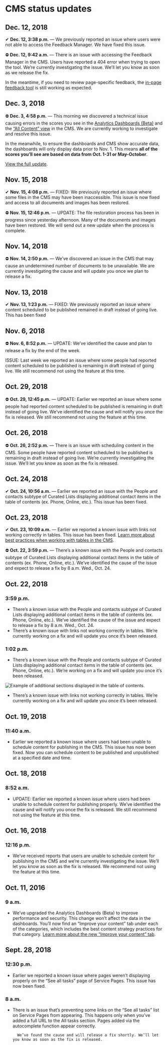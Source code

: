 # CMS status updates

## Dec. 12, 2018

✔ **Dec. 12, 3:38 p.m.** — We previously reported an issue where users were not able to access the Feedback Manager. We have fixed this issue.

⛔ **Dec. 12, 9:42 a.m.** — There is an issue with accessing the Feedback Manager in the CMS. Users have reported a 404 error when trying to open the tool. We’re currently investigating the issue. We’ll let you know as soon as we release the fix.

In the meantime, if you need to review page-specific feedback, the [in-page feedback tool](https://massgovdigital.gitbook.io/knowledge-base/tools-for-improving-your-content/feedback-manager#in-page-feedback) is still working as expected.

## Dec. 3, 2018

⛔ **Dec. 3, 4:58 p.m.** — This morning we discovered a technical issue causing errors in the scores you see in the [Analytics Dashboards \(Beta\)](https://massgovdigital.gitbook.io/knowledge-base/tools-for-improving-your-content/analytics-dashboards-beta/introduction-to-dashboards) and the [“All Content” view](https://massgovdigital.gitbook.io/knowledge-base/tools-for-improving-your-content/get-a-snapshot-of-your-contents-performance) in the CMS. We are currently working to investigate and resolve this issue.

In the meanwhile, to ensure the dashboards and CMS show accurate data, the dashboards will only display data prior to Nov. 1. This means **all of the scores you’ll see are based on data from Oct. 1-31 or May-October**.

[View the full update](https://mailchi.mp/mass.gov/service-disruption-temporary-changes-to-overall-content-scores).

## Nov. 15, 2018

✔ **Nov. 15, 4:08 p.m.** — FIXED: We previously reported an issue where some files in the CMS may have been inaccessible. This issue is now fixed and access to all documents and images has been restored.

⛔ **Nov. 15, 12:46 p.m.** — UPDATE: The file restoration process has been in progress since yesterday afternoon. Many of the documents and images have been restored. We will send out a new update when the process is complete.

## Nov. 14, 2018

⛔ **Nov. 14, 2:50 p.m.** — We’ve discovered an issue in the CMS that may cause an undetermined number of documents to be unavailable. We are currently investigating the cause and will update you once we plan to release a fix.

## Nov. 13, 2018

✔ **Nov. 13, 1:23 p.m.** — FIXED: We previously reported an issue where content scheduled to be published remained in draft instead of going live. This has been fixed

## Nov. 6, 2018

⛔ **Nov. 6, 8:52 p.m.** — UPDATE: We’ve identified the cause and plan to release a fix by the end of the week.

ISSUE: Last week we reported an issue where some people had reported content scheduled to be published is remaining in draft instead of going live. We still recommend not using the feature at this time.

## Oct. 29, 2018

⛔ **Oct. 29, 12:45 p.m.** — UPDATE: Earlier we reported an issue where some people had reported content scheduled to be published is remaining in draft instead of going live. We’ve identified the cause and will notify you once the fix is released. We still recommend not using the feature at this time.

## Oct. 26, 2018

⛔ **Oct. 26, 2:52 p.m.** — There is an issue with scheduling content in the CMS. Some people have reported content scheduled to be published is remaining in draft instead of going live. We’re currently investigating the issue. We’ll let you know as soon as the fix is released.

## Oct. 24, 2018

✔ **Oct. 24, 10:56 a.m.** — Earlier we reported an issue with the People and contacts subtype of Curated Lists displaying additional contact items in the table of contents \(ex. Phone, Online, etc.\). This issue has been fixed.

## Oct. 23, 2018

✔ **Oct. 23, 10:09 a.m.** — Earlier we reported a known issue with links not working correctly in tables. This issue has been fixed. [Learn more about best practices when working with tables in the CMS](https://massgovdigital.gitbook.io/knowledge-base/authoring-and-editing/tables).

⛔ **Oct. 22, 3:59 p.m.** — There’s a known issue with the People and contacts subtype of Curated Lists displaying additional contact items in the table of contents \(ex. Phone, Online, etc.\). We’ve identified the cause of the issue and expect to release a fix by 8 a.m. Wed., Oct. 24.

## Oct. 22, 2018

### 3:59 p.m.

* There’s a known issue with the People and contacts subtype of Curated Lists displaying additional contact items in the table of contents \(ex. Phone, Online, etc.\). We’ve identified the cause of the issue and expect to release a fix by 8 a.m. Wed., Oct. 24.
* There’s a known issue with links not working correctly in tables. We’re currently working on a fix and will update you once it’s been released.

### 1:02 p.m.

* There’s a known issue with the People and contacts subtype of Curated Lists displaying additional contact items in the table of contents \(ex. Phone, Online, etc.\). We’re working on a fix and will update you once it’s been released.

![Example of additional sections displayed in the table of contents.](../.gitbook/assets/2018-10-21_204337.jpg)

* There’s a known issue with links not working correctly in tables. We’re currently working on a fix and will update you once it’s been released.

## Oct. 19, 2018

### 11:40 a.m.

* Earlier we reported a known issue where users had been unable to schedule content for publishing in the CMS. This issue has now been fixed. Now you can schedule content to be published and unpublished at a specified date and time.

## Oct. 18, 2018

### 8:52 a.m.

* UPDATE: Earlier we reported a known issue where users had been unable to schedule content for publishing properly. We’ve identified the cause and will notify you once the fix is released. We still recommend not using the feature at this time.

## Oct. 16, 2018

### 12:16 p.m.

* We’ve received reports that users are unable to schedule content for publishing in the CMS and we’re currently investigating the issue. We’ll let you know as soon as the fix is released. We recommend not using the feature at this time.

## Oct. 11, 2016

### 9 a.m.

* We’ve upgraded the Analytics Dashboards \(Beta\) to improve performance and security. This change won’t affect the data in the dashboards. You’ll now find an “Improve your content” tab under each of the categories, which includes the best content strategy practices for that category. [Learn more about the new “Improve your content” tab](https://massgovdigital.gitbook.io/knowledge-base/tools-for-improving-your-content/analytics-dashboards-beta/improve-your-content).

## Sept. 28, 2018

### 12:30 p.m.

*  Earlier we reported a known issue where pages weren’t displaying properly on the “See all tasks” page of Service Pages. This issue has now been fixed.

### 8 a.m.

* There is an issue that’s preventing some links on the “See all tasks” list on Service Pages from appearing. This happens only when you’ve added a full URL to the All tasks section. Pages added via the autocomplete function appear correctly.

        We’ve found the cause and will release a fix shortly. We’ll let you know as soon as the fix is released.



